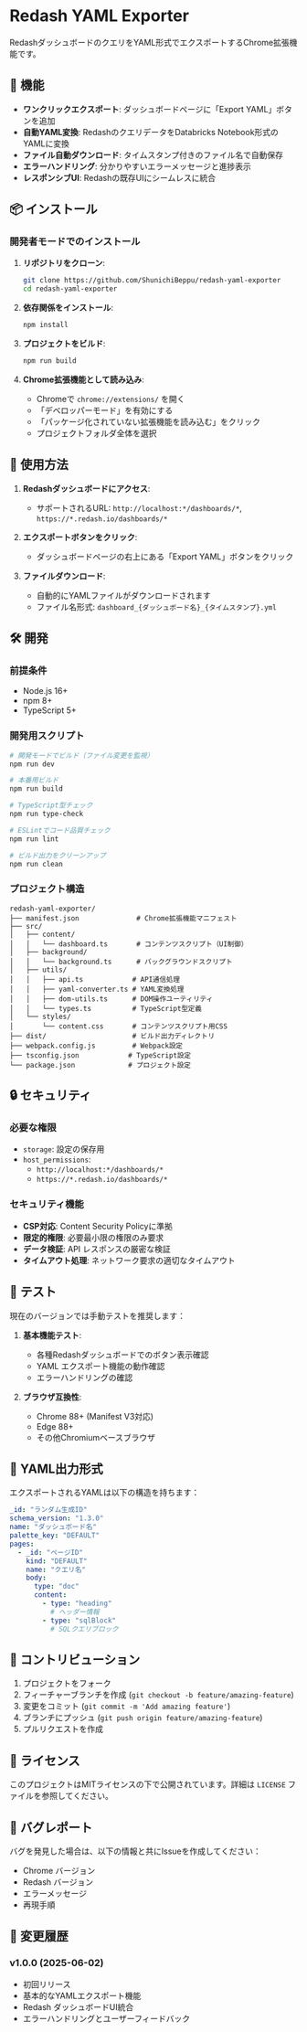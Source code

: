 # Redash YAML Exporter

RedashダッシュボードのクエリをYAML形式でエクスポートするChrome拡張機能です。

## 🚀 機能

- **ワンクリックエクスポート**: ダッシュボードページに「Export YAML」ボタンを追加
- **自動YAML変換**: RedashのクエリデータをDatabricks Notebook形式のYAMLに変換
- **ファイル自動ダウンロード**: タイムスタンプ付きのファイル名で自動保存
- **エラーハンドリング**: 分かりやすいエラーメッセージと進捗表示
- **レスポンシブUI**: Redashの既存UIにシームレスに統合

## 📦 インストール

### 開発者モードでのインストール

1. **リポジトリをクローン**:
   ```bash
   git clone https://github.com/ShunichiBeppu/redash-yaml-exporter
   cd redash-yaml-exporter
   ```

2. **依存関係をインストール**:
   ```bash
   npm install
   ```

3. **プロジェクトをビルド**:
   ```bash
   npm run build
   ```

4. **Chrome拡張機能として読み込み**:
   - Chromeで `chrome://extensions/` を開く
   - 「デベロッパーモード」を有効にする
   - 「パッケージ化されていない拡張機能を読み込む」をクリック
   - プロジェクトフォルダ全体を選択

## 🔧 使用方法

1. **Redashダッシュボードにアクセス**:
   - サポートされるURL: `http://localhost:*/dashboards/*`, `https://*.redash.io/dashboards/*`

2. **エクスポートボタンをクリック**:
   - ダッシュボードページの右上にある「Export YAML」ボタンをクリック

3. **ファイルダウンロード**:
   - 自動的にYAMLファイルがダウンロードされます
   - ファイル名形式: `dashboard_{ダッシュボード名}_{タイムスタンプ}.yml`

## 🛠️ 開発

### 前提条件

- Node.js 16+
- npm 8+
- TypeScript 5+

### 開発用スクリプト

```bash
# 開発モードでビルド（ファイル変更を監視）
npm run dev

# 本番用ビルド
npm run build

# TypeScript型チェック
npm run type-check

# ESLintでコード品質チェック
npm run lint

# ビルド出力をクリーンアップ
npm run clean
```

### プロジェクト構造

```
redash-yaml-exporter/
├── manifest.json              # Chrome拡張機能マニフェスト
├── src/
│   ├── content/
│   │   └── dashboard.ts       # コンテンツスクリプト（UI制御）
│   ├── background/
│   │   └── background.ts      # バックグラウンドスクリプト
│   ├── utils/
│   │   ├── api.ts            # API通信処理
│   │   ├── yaml-converter.ts # YAML変換処理
│   │   ├── dom-utils.ts      # DOM操作ユーティリティ
│   │   └── types.ts          # TypeScript型定義
│   └── styles/
│       └── content.css       # コンテンツスクリプト用CSS
├── dist/                     # ビルド出力ディレクトリ
├── webpack.config.js         # Webpack設定
├── tsconfig.json            # TypeScript設定
└── package.json             # プロジェクト設定
```

## 🔒 セキュリティ

### 必要な権限

- `storage`: 設定の保存用
- `host_permissions`: 
  - `http://localhost:*/dashboards/*`
  - `https://*.redash.io/dashboards/*`

### セキュリティ機能

- **CSP対応**: Content Security Policyに準拠
- **限定的権限**: 必要最小限の権限のみ要求
- **データ検証**: API レスポンスの厳密な検証
- **タイムアウト処理**: ネットワーク要求の適切なタイムアウト

## 🧪 テスト

現在のバージョンでは手動テストを推奨します：

1. **基本機能テスト**:
   - 各種Redashダッシュボードでのボタン表示確認
   - YAML エクスポート機能の動作確認
   - エラーハンドリングの確認

2. **ブラウザ互換性**:
   - Chrome 88+ (Manifest V3対応)
   - Edge 88+ 
   - その他Chromiumベースブラウザ

## 📝 YAML出力形式

エクスポートされるYAMLは以下の構造を持ちます：

```yaml
_id: "ランダム生成ID"
schema_version: "1.3.0"
name: "ダッシュボード名"
palette_key: "DEFAULT"
pages:
  - _id: "ページID"
    kind: "DEFAULT"
    name: "クエリ名"
    body:
      type: "doc"
      content:
        - type: "heading"
          # ヘッダー情報
        - type: "sqlBlock"
          # SQLクエリブロック
```

## 🤝 コントリビューション

1. プロジェクトをフォーク
2. フィーチャーブランチを作成 (`git checkout -b feature/amazing-feature`)
3. 変更をコミット (`git commit -m 'Add amazing feature'`)
4. ブランチにプッシュ (`git push origin feature/amazing-feature`)
5. プルリクエストを作成

## 📄 ライセンス

このプロジェクトはMITライセンスの下で公開されています。詳細は `LICENSE` ファイルを参照してください。

## 🐛 バグレポート

バグを発見した場合は、以下の情報と共にIssueを作成してください：

- Chrome バージョン
- Redash バージョン
- エラーメッセージ
- 再現手順

## 🔄 変更履歴

### v1.0.0 (2025-06-02)
- 初回リリース
- 基本的なYAMLエクスポート機能
- Redash ダッシュボードUI統合
- エラーハンドリングとユーザーフィードバック 
